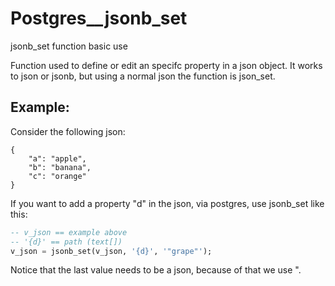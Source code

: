 # Postgres__jsonb_set
jsonb_set function basic use


Function used to define or edit an specifc property in a json object.
It works to json or jsonb, but using a normal json the function is json_set.

## Example:

Consider the following json:

```
{
    "a": "apple",
    "b": "banana",
    "c": "orange"
}
```

If you want to add a property "d" in the json, via postgres, use jsonb_set like this:

```sql
-- v_json == example above
-- '{d}' == path (text[])
v_json = jsonb_set(v_json, '{d}', '"grape"');
```

Notice that the last value needs to be a json, because of that we use ".
